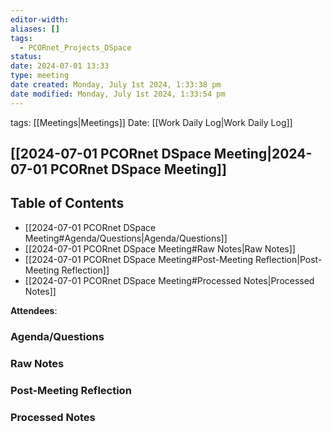 ```yaml
---
editor-width: 
aliases: []
tags:
  - PCORnet_Projects_DSpace
status: 
date: 2024-07-01 13:33
type: meeting
date created: Monday, July 1st 2024, 1:33:38 pm
date modified: Monday, July 1st 2024, 1:33:54 pm
---
```


tags: [[Meetings|Meetings]]
Date: [[Work Daily Log|Work Daily Log]]

## [[2024-07-01 PCORnet DSpace Meeting|2024-07-01 PCORnet DSpace Meeting]]

## Table of Contents

- [[2024-07-01 PCORnet DSpace Meeting#Agenda/Questions|Agenda/Questions]]
- [[2024-07-01 PCORnet DSpace Meeting#Raw Notes|Raw Notes]]
- [[2024-07-01 PCORnet DSpace Meeting#Post-Meeting Reflection|Post-Meeting Reflection]]
- [[2024-07-01 PCORnet DSpace Meeting#Processed Notes|Processed Notes]]

**Attendees**:

### Agenda/Questions

### Raw Notes

### Post-Meeting Reflection

### Processed Notes